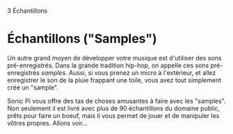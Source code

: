 3 Échantillons

# Échantillons ("Samples")

Un autre grand moyen de développer votre musique est d'utiliser des 
sons pré-enregistrés. Dans la grande tradition hip-hop, on appelle 
ces sons pré-enregistrés *samples*. Aussi, si vous prenez un micro à 
l'extérieur, et allez enregistrer le son de la pluie frappant une 
toile, vous avez tout simplement créé un "sample".

Sonic Pi vous offre des tas de choses amusantes à faire avec les 
"samples". Non seulement il est livré avec plus de 90 échantillons du 
domaine public, prêts pour faire un boeuf, mais il vous permet de jouer 
et de manipuler les vôtres propres. Allons voir...
